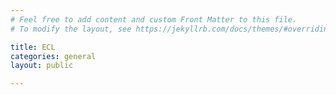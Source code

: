 ```yaml
---
# Feel free to add content and custom Front Matter to this file.
# To modify the layout, see https://jekyllrb.com/docs/themes/#overriding-theme-defaults

title: ECL
categories: general
layout: public

---
```

